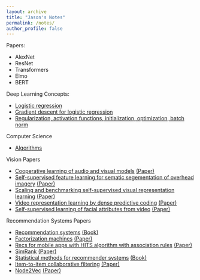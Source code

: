 ```yaml
---
layout: archive
title: "Jason's Notes"
permalink: /notes/
author_profile: false
---
```


Papers:
* AlexNet
* ResNet
* Transformers
* Elmo
* BERT

Deep Learning Concepts:
* [Logistic regression](/files/logistic_regression_notes.pdf)
* [Gradient descent for logistic regression](/files/IMG_3902.JPG)
* [Regularization, activation functions, initialization, optimization, batch norm](/files/improving_neural_nets_notes.pdf)

Computer Science
* [Algorithms](/files/algo_notes.pdf)

Vision Papers
* [Cooperative learning of audio and visual models](/files/IMG_3579.JPG) [(Paper)](http://vlg.cs.dartmouth.edu/projects/avts/)
* [Self-supervised feature learning for sematic segementation of overhead imagery](/files/IMG_3580.JPG) [(Paper)](http://bmvc2018.org/contents/papers/0345.pdf)
* [Scaling and benchmarking self-supervised visual representation learning](/files/IMG_3581.JPG) [(Paper)](https://research.fb.com/publications/scaling-and-benchmarking-self-supervised-visual-representation-learning/)
* [Video representation learning by dense predictive coding](/files/IMG_3582.JPG) [(Paper)](https://arxiv.org/abs/1909.04656)
* [Self-supervised learning of facial attributes from video](/files/IMG_3583.JPG) [(Paper)](https://arxiv.org/abs/1808.06882)

Recommendation Systems Papers
* [Recommendation systems](/files/IMG_3585.JPG) [(Book)](http://infolab.stanford.edu/~ullman/mmds/ch9.pdf)
* [Factorization machines](/files/IMG_3584.JPG) [(Paper)](https://www.csie.ntu.edu.tw/~b97053/paper/Rendle2010FM.pdf)
* [Recs for mobile apps with HITS algorithm with association rules](/files/IMG_3584.JPG) [(Paper)](https://ieeexplore.ieee.org/document/8779623?denied=)
* [SimRank](/files/IMG_3589.JPG) [(Paper)](http://ilpubs.stanford.edu:8090/508/1/2001-41.pdf)
* [Statistical methods for recommender systems](/files/IMG_3590.JPG) [(Book)](https://www.amazon.com/Statistical-Methods-Recommender-Systems-Agarwal/dp/1107036070)
* [Item-to-item collaborative filtering](/files/IMG_3591.JPG) [(Paper)](https://www.cs.umd.edu/~samir/498/Amazon-Recommendations.pdf)
* [Node2Vec](/files/IMG_3592.JPG) [(Paper)](https://cs.stanford.edu/~jure/pubs/node2vec-kdd16.pdf)
